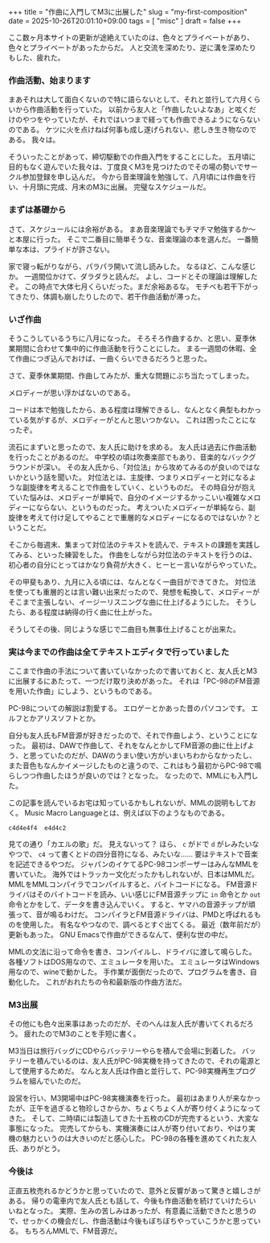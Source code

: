 +++
title = "作曲に入門してM3に出展した"
slug = "my-first-composition"
date = 2025-10-26T20:01:10+09:00
tags = [ "misc" ]
draft = false
+++

ここ数ヶ月本サイトの更新が途絶えていたのは、色々とプライベートがあり、色々とプライベートがあったからだ。
人と交流を深めたり、逆に溝を深めたりもした、疲れた。

### 作曲活動、始まります

まあそれは大して面白くないので特に語らないとして、それと並行して六月くらいから作曲活動を行っていた。
以前から友人と「作曲したいよなあ」と呟くだけのやつをやっていたが、それではいつまで経っても作曲できるようにならないのである。
ケツに火を点けねば何事も成し遂げられない、悲しき生き物なのである。
我々は。

そういったことがあって、締切駆動での作曲入門をすることにした。
五月頃に目的もなく遊んでいた我々は、丁度良くM3を見つけたのでその場の勢いでサークル参加登録を申し込んだ。
今から音楽理論を勉強して、八月頃には作曲を行い、十月頭に完成、月末のM3に出展。
完璧なスケジュールだ。

### まずは基礎から

さて、スケジュールには余裕がある。
まあ音楽理論でもチマチマ勉強するか〜と本屋に行った。
そこで二番目に簡単そうな、音楽理論の本を選んだ。
一番簡単な本は、プライドが許さない。

家で寝っ転がりながら、パラパラ開いて流し読みした。
なるほど、こんな感じか。
一週間位かけて、ダラダラと読んだ。
よし、コードとその理論は理解したぞ。
この時点で大体七月くらいだった。まだ余裕あるな。
モチベも若干下がってきたり、体調も崩したりしたので、若干作曲活動が滞った。

### いざ作曲

そうこうしているうちに八月になった。
そろそろ作曲するか、と思い、夏季休業期間に合わせて集中的に作曲活動を行うことにした。
まる一週間の休暇、全て作曲につぎ込んでおけば、一曲くらいできるだろうと思った。

さて、夏季休業期間、作曲してみたが、重大な問題にぶち当たってしまった。

メロディーが思い浮かばないのである。

コードは本で勉強したから、ある程度は理解できるし、なんとなく典型もわかっている気がするが、メロディーがとんと思いつかない。
これは困ったことになったぞ。

流石にまずいと思ったので、友人氏に助けを求める。
友人氏は過去に作曲活動を行ったことがあるのだ。
中学校の頃は吹奏楽部でもあり、音楽的なバックグラウンドが深い。
その友人氏から、「対位法」から攻めてみるのが良いのではないかという話を聞いた。
対位法とは、主旋律、つまりメロディーと対になるような副旋律を考えることで作曲をしていく、というものだ。
その時自分が抱えていた悩みは、メロディーが単純で、自分のイメージするかっこいい複雑なメロディーにならない、というものだった。
考えついたメロディーが単純なら、副旋律を考えて付け足してやることで重層的なメロディーになるのではないか？ということだ。

そこから毎週末、集まって対位法のテキストを読んで、テキストの課題を実践してみる、といった練習をした。
作曲をしながら対位法のテキストを行うのは、初心者の自分にとってはかなり負荷が大きく、ヒーヒー言いながらやっていた。

その甲斐もあり、九月に入る頃には、なんとなく一曲目ができてきた。
対位法を使っても重層的とは言い難い出来だったので、発想を転換して、メロディーがそこまで主張しない、イージーリスニングな曲に仕上げるようにした。
そうしたら、ある程度は納得の行く曲に仕上がった。

そうしてその後、同じような感じで二曲目も無事仕上げることが出来た。

### 実は今までの作曲は全てテキストエディタで行っていました

ここまで作曲の手法について書いていなかったので書いておくと、友人氏とM3に出展するにあたって、一つだけ取り決めがあった。
それは「PC-98のFM音源を用いた作曲」にしよう、というものである。

PC-98についての解説は割愛する。
エロゲーとかあった昔のパソコンです。
エルフとかアリスソフトとか。

自分も友人氏もFM音源が好きだったので、それで作曲しよう、ということになった。
最初は、DAWで作曲して、それをなんとかしてFM音源の曲に仕上げよう、と思っていたのだが、DAWのうまい使い方がいまいちわからなかったし、また音色もなんかイメージしたものと違うので、これはもう最初からPC-98で鳴らしつつ作曲したほうが良いのでは？となった。
なったので、MMLにも入門した。

この記事を読んでいるお宅は知っているかもしれないが、MMLの説明もしておく。
Music Macro Languageとは、例えば以下のようなものである。

```
c4d4e4f4  e4d4c2
```

見ての通り「カエルの歌」だ。
見えないって？
ほら、 `c` がドで `d` がレみたいなやつで、 `c4` って書くとドの四分音符になる、みたいな……
要はテキストで音楽を記述できるやつだ。
ジャパンのイケてるPC-98コンポーザーはみんなMMLを書いていた。
海外ではトラッカー文化だったかもしれないが、日本はMMLだ。
MMLをMMLコンパイラでコンパイルすると、バイトコードになる。
FM音源ドライバはそのバイトコードを読み、いい感じにFM音源チップに `in` 命令とか `out` 命令とかをして、データを書き込んでいく。
すると、ヤマハの音源チップが頑張って、音が鳴るわけだ。
コンパイラとFM音源ドライバは、PMDと呼ばれるものを使用した。
有名なやつなので、調べるとすぐ出てくる。
最近（数年前だが）更新もあった。
GNU Emacsで作曲ができるなんて、便利な世の中だ。

MMLの文法に沿って命令を書き、コンパイルし、ドライバに渡して鳴らした。
各種ソフトはDOS用なので、エミュレータを用いた。
エミュレータはWindows用なので、wineで動かした。
手作業が面倒だったので、プログラムを書き、自動化した。
これがおれたちの令和最新版の作曲方法だ。

### M3出展

その他にも色々出来事はあったのだが、そのへんは友人氏が書いてくれるだろう。
疲れたのでM3のことを手短に書く。

M3当日は旅行バッグにCDやらバッテリーやらを積んで会場に到着した。
バッテリーを積んでいるのは、友人氏がPC-98実機を持ってきたので、それの電源として使用するためだ。
なんと友人氏は作曲と並行して、PC-98実機再生プログラムを組んでいたのだ。

設営を行い、M3開場中はPC-98実機演奏を行った。
最初はあまり人が来なかったが、正午を過ぎると物珍しさからか、ちょくちょく人が寄り付くようになってきた。
そして、二時頃には製造してきた十五枚のCDが完売するという、大変な事態になった。
完売してからも、実機演奏には人が寄り付いており、やはり実機の魅力というのは大きいのだと感心した。
PC-98の各種を進めてくれた友人氏、ありがとう。

### 今後は

正直五枚売れるかどうかと思っていたので、意外と反響があって驚きと嬉しさがある。
帰りの電車内で友人氏とも話して、今後も作曲活動を続けていけたらいいねとなった。
実際、生みの苦しみはあったが、有意義に活動できたと思うので、せっかくの機会だし、作曲活動は今後もぼちぼちやっていこうかと思っている。
もちろんMMLで、FM音源だ。
